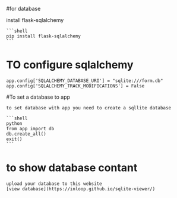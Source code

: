 #for database

install flask-sqlalchemy

	```shell
	pip install flask-sqlalchemy
	```

# TO configure sqlalchemy

	app.config['SQLALCHEMY_DATABASE_URI'] = "sqlite:///form.db"
	app.config['SQLALCHEMY_TRACK_MODIFICATIONS'] = False 


#To set a database to app

	to set database with app you need to create a sqllite database

	```shell
	python
	from app import db
	db.create_all()
	exit()
	```

# to show database contant

	upload your database to this website
	[view database](https://inloop.github.io/sqlite-viewer/)
	
